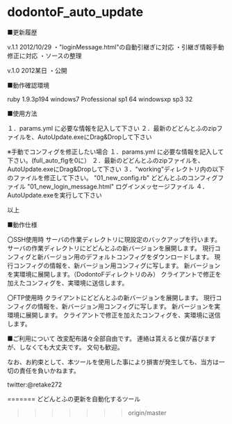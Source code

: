dodontoF_auto_update
====================

■更新履歴

v.1.1  2012/10/29
・"loginMessage.html"の自動引継ぎに対応
・引継ぎ情報手動修正に対応
・ソースの整理

v.1.0  2012某日
・公開



■動作確認環境

ruby 1.9.3p194
windows7 Professional sp1 64
windowsxp sp3 32


■使用方法

１．params.yml に必要な情報を記入して下さい
２．最新のどどんとふのzipファイルを、AutoUpdate.exeにDrag&Dropして下さい


※手動でコンフィグを修正したい場合
１．params.yml に必要な情報を記入して下さい。(full_auto_flgを0に）
２．最新のどどんとふのzipファイルを、AutoUpdate.exeにDrag&Dropして下さい
３．"working"ディレクトリ内の以下のファイルを修正して下さい。
  "01_new_config.rb"  どどんとふのコンフィグファイル
  "01_new_login_message.html"  ログインメッセージファイル
４．AutoUpdate.exeを実行して下さい


以上



■動作仕様

〇SSH使用時
サーバの作業ディレクトリに現設定のバックアップを行います。
サーバの作業ディレクトリにどどんとふの新バージョンを展開します。
現行コンフィグと新バージョン用のデフォルトコンフィグをダウンロードします。
現行コンフィグの情報を、新バージョン用コンフィグに写します。
新バージョンを実環境に展開します。（DodontoFディレクトリのみ）
クライアントで修正を加えたコンフィグを、実環境に送信します。

〇FTP使用時
クライアントにどどんとふの新バージョンを展開します。
現行コンフィグの情報を、新バージョン用コンフィグに写します。
新バージョンを実環境に展開します。
クライアントで修正を加えたコンフィグを、実環境に送信します。




■ご利用について
改変配布諸々全部自由です。
連絡は貰えると僕が喜びますが、しなくても大丈夫です。
文句も歓迎。

なお、お約束として、本ツールを使用した事により損害が発生しても、当方は一切の責任を負いかねます。


twitter:@retake272

=======
どどんとふの更新を自動化するツール
>>>>>>> origin/master
